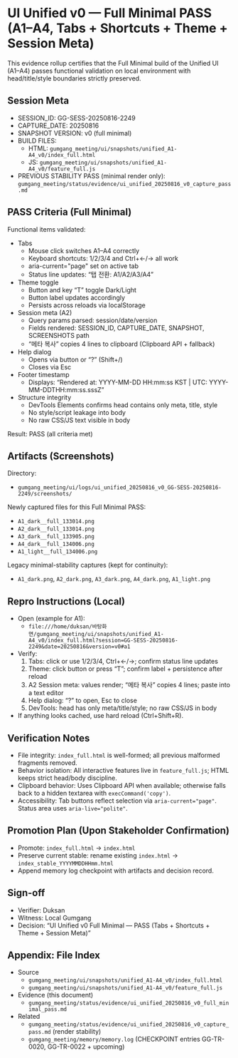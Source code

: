 # UI Unified v0 — Full Minimal PASS (A1–A4, Tabs + Shortcuts + Theme + Session Meta)

This evidence rollup certifies that the Full Minimal build of the Unified UI (A1–A4) passes functional validation on local environment with head/title/style boundaries strictly preserved.

## Session Meta

- SESSION_ID: GG-SESS-20250816-2249
- CAPTURE_DATE: 20250816
- SNAPSHOT VERSION: v0 (full minimal)
- BUILD FILES:
  - HTML: `gumgang_meeting/ui/snapshots/unified_A1-A4_v0/index_full.html`
  - JS: `gumgang_meeting/ui/snapshots/unified_A1-A4_v0/feature_full.js`
- PREVIOUS STABILITY PASS (minimal render only):  
  `gumgang_meeting/status/evidence/ui_unified_20250816_v0_capture_pass.md`

## PASS Criteria (Full Minimal)

Functional items validated:
- Tabs
  - Mouse click switches A1–A4 correctly
  - Keyboard shortcuts: 1/2/3/4 and Ctrl+←/→ all work
  - aria-current="page" set on active tab
  - Status line updates: “탭 전환: A1/A2/A3/A4”
- Theme toggle
  - Button and key “T” toggle Dark/Light
  - Button label updates accordingly
  - Persists across reloads via localStorage
- Session meta (A2)
  - Query params parsed: session/date/version
  - Fields rendered: SESSION_ID, CAPTURE_DATE, SNAPSHOT, SCREENSHOTS path
  - “메타 복사” copies 4 lines to clipboard (Clipboard API + fallback)
- Help dialog
  - Opens via button or “?” (Shift+/)
  - Closes via Esc
- Footer timestamp
  - Displays: “Rendered at: YYYY-MM-DD HH:mm:ss KST | UTC: YYYY-MM-DDTHH:mm:ss.sssZ”
- Structure integrity
  - DevTools Elements confirms head contains only meta, title, style
  - No style/script leakage into body
  - No raw CSS/JS text visible in body

Result: PASS (all criteria met)

## Artifacts (Screenshots)

Directory:
- `gumgang_meeting/ui/logs/ui_unified_20250816_v0_GG-SESS-20250816-2249/screenshots/`

Newly captured files for this Full Minimal PASS:
- `A1_dark__full_133014.png`
- `A2_dark__full_133014.png`
- `A3_dark__full_133905.png`
- `A4_dark__full_134006.png`
- `A1_light__full_134006.png`

Legacy minimal-stability captures (kept for continuity):
- `A1_dark.png`, `A2_dark.png`, `A3_dark.png`, `A4_dark.png`, `A1_light.png`

## Repro Instructions (Local)

- Open (example for A1):
  - `file:///home/duksan/바탕화면/gumgang_meeting/ui/snapshots/unified_A1-A4_v0/index_full.html?session=GG-SESS-20250816-2249&date=20250816&version=v0#a1`
- Verify:
  1) Tabs: click or use 1/2/3/4, Ctrl+←/→; confirm status line updates  
  2) Theme: click button or press “T”; confirm label + persistence after reload  
  3) A2 Session meta: values render; “메타 복사” copies 4 lines; paste into a text editor  
  4) Help dialog: “?” to open, Esc to close  
  5) DevTools: head has only meta/title/style; no raw CSS/JS in body  
- If anything looks cached, use hard reload (Ctrl+Shift+R).

## Verification Notes

- File integrity: `index_full.html` is well-formed; all previous malformed fragments removed.
- Behavior isolation: All interactive features live in `feature_full.js`; HTML keeps strict head/body discipline.
- Clipboard behavior: Uses Clipboard API when available; otherwise falls back to a hidden textarea with `execCommand('copy')`.
- Accessibility: Tab buttons reflect selection via `aria-current="page"`. Status area uses `aria-live="polite"`.

## Promotion Plan (Upon Stakeholder Confirmation)

- Promote: `index_full.html` → `index.html`
- Preserve current stable: rename existing `index.html` → `index_stable_YYYYMMDDHHmm.html`
- Append memory log checkpoint with artifacts and decision record.

## Sign-off

- Verifier: Duksan  
- Witness: Local Gumgang  
- Decision: “UI Unified v0 Full Minimal — PASS (Tabs + Shortcuts + Theme + Session Meta)”

## Appendix: File Index

- Source
  - `gumgang_meeting/ui/snapshots/unified_A1-A4_v0/index_full.html`
  - `gumgang_meeting/ui/snapshots/unified_A1-A4_v0/feature_full.js`
- Evidence (this document)
  - `gumgang_meeting/status/evidence/ui_unified_20250816_v0_full_minimal_pass.md`
- Related
  - `gumgang_meeting/status/evidence/ui_unified_20250816_v0_capture_pass.md` (render stability)
  - `gumgang_meeting/memory/memory.log` (CHECKPOINT entries GG-TR-0020, GG-TR-0022 + upcoming)
